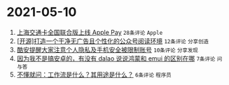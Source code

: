 # 2021-05-10

1. [上海交通卡全国联合版上线 Apple Pay](https://www.v2ex.com/t/775902) `28条评论` `Apple`
1. [[开源]打造一个干净无广告且个性化的公众号阅读环境](https://www.v2ex.com/t/775908) `12条评论` `分享创造`
1. [酷安提醒大家注意个人隐私及手机安全被限制账号](https://www.v2ex.com/t/775912) `10条评论` `分享发现`
1. [因为我不是搞安卓的，有没有 dalao 说说鸿蒙和 emui 的区别在哪](https://www.v2ex.com/t/775918) `7条评论` `问与答`
1. [不懂就问：工作流是什么？其用途是什么？](https://www.v2ex.com/t/775907) `6条评论` `程序员`
